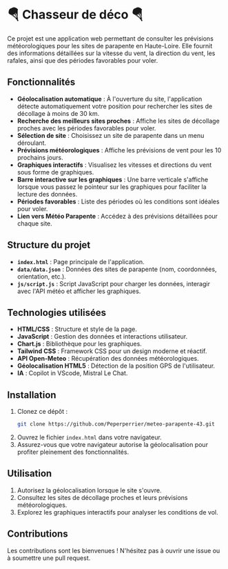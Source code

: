 # 🪂 Chasseur de déco 🪂

Ce projet est une application web permettant de consulter les prévisions météorologiques pour les sites de parapente en Haute-Loire. Elle fournit des informations détaillées sur la vitesse du vent, la direction du vent, les rafales, ainsi que des périodes favorables pour voler.

## Fonctionnalités

- **Géolocalisation automatique** : À l'ouverture du site, l'application détecte automatiquement votre position pour rechercher les sites de décollage à moins de 30 km.
- **Recherche des meilleurs sites proches** : Affiche les sites de décollage proches avec les périodes favorables pour voler.
- **Sélection de site** : Choisissez un site de parapente dans un menu déroulant.
- **Prévisions météorologiques** : Affiche les prévisions de vent pour les 10 prochains jours.
- **Graphiques interactifs** : Visualisez les vitesses et directions du vent sous forme de graphiques.
- **Barre interactive sur les graphiques** : Une barre verticale s'affiche lorsque vous passez le pointeur sur les graphiques pour faciliter la lecture des données.
- **Périodes favorables** : Liste des périodes où les conditions sont idéales pour voler.
- **Lien vers Météo Parapente** : Accédez à des prévisions détaillées pour chaque site.

## Structure du projet

- **`index.html`** : Page principale de l'application.
- **`data/data.json`** : Données des sites de parapente (nom, coordonnées, orientation, etc.).
- **`js/script.js`** : Script JavaScript pour charger les données, interagir avec l'API météo et afficher les graphiques.

## Technologies utilisées

- **HTML/CSS** : Structure et style de la page.
- **JavaScript** : Gestion des données et interactions utilisateur.
- **Chart.js** : Bibliothèque pour les graphiques.
- **Tailwind CSS** : Framework CSS pour un design moderne et réactif.
- **API Open-Meteo** : Récupération des données météorologiques.
- **Géolocalisation HTML5** : Détection de la position GPS de l'utilisateur.
- **IA** : Copilot in VScode, Mistral Le Chat.

## Installation

1. Clonez ce dépôt :
   ```bash
   git clone https://github.com/Peperperrier/meteo-parapente-43.git
   ```
2. Ouvrez le fichier `index.html` dans votre navigateur.
3. Assurez-vous que votre navigateur autorise la géolocalisation pour profiter pleinement des fonctionnalités.

## Utilisation

1. Autorisez la géolocalisation lorsque le site s'ouvre.
2. Consultez les sites de décollage proches et leurs prévisions météorologiques.
3. Explorez les graphiques interactifs pour analyser les conditions de vol.

## Contributions

Les contributions sont les bienvenues ! N'hésitez pas à ouvrir une issue ou à soumettre une pull request.
